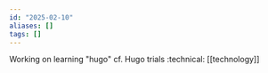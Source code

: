 ```yaml
---
id: "2025-02-10"
aliases: []
tags: []
---
```


Working on learning "hugo" cf. Hugo trials :technical:  [[technology]]


